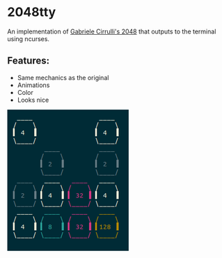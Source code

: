 # 2048tty
An implementation of [Gabriele Cirrulli's 2048](http://git.io/2048) that outputs to the terminal using ncurses.

## Features:
- Same mechanics as the original
- Animations
- Color
- Looks nice

![Screenshot of the game in action](/screenshot.png?raw=true "Screenshot")



